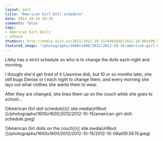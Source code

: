 ```yaml
---
layout: post
title: "American Girl Doll schedule"
date: 2012-10-16 20:39
comments: false
tags: 
- American Girl Dolls
- iPhone
thumbsrc: http://media.eick.us/2012/2012-10-15/640x640/2012-10-08at09.58.15.jpeg
featured_image: "/photographs/1600x1600/2012/2012-10-15/american-girl-doll-schedule.jpeg"
---
```

Libby has a strict schedule on who is to change the dolls each night and morning.  

I thought she'd get tired of it (Jasmine did), but 10 or so months later, she still bugs Denise or I each night to change them, and every morning she lays out what clothes she wants them to wear.

After they are changed, she lines them up on the couch while she goes to school...

![American Girl doll schedule]({{ site.mediaUrlRoot }}/photographs/1600x1600/2012/2012-10-15/american-girl-doll-schedule.jpeg)


![American Girl dolls on the couch]({{ site.mediaUrlRoot }}/photographs/1600x1600/2012/2012-10-15/2012-10-08at09.58.15.jpeg)

